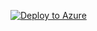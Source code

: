 [![Deploy to Azure](https://azuredeploy.net/deploybutton.svg)](https://deploy.azure.com/?repository=https://github.com/itzikbekel/cyberark/tree/cyberark/)
